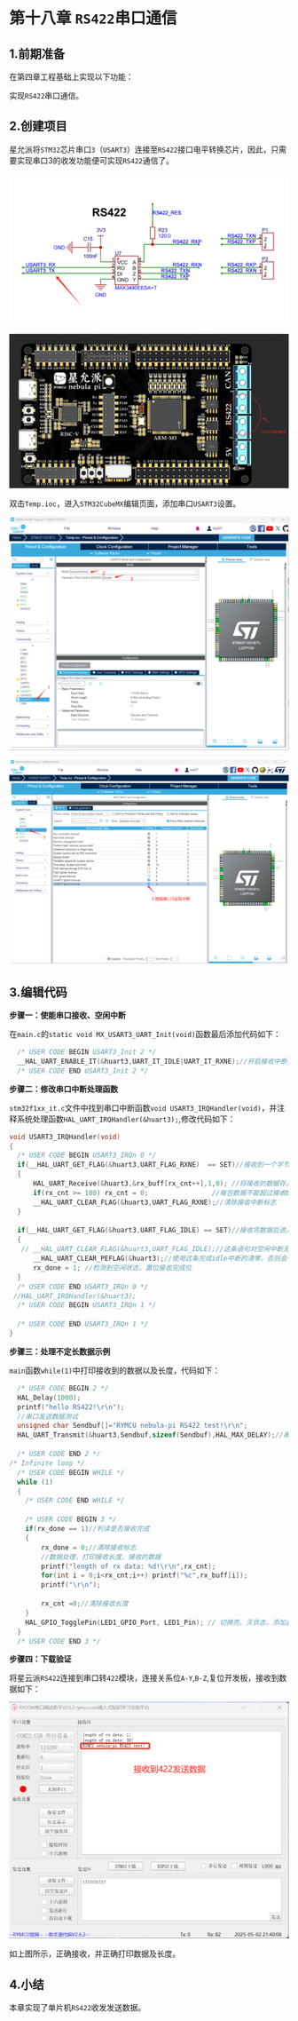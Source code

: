 # 第十八章 `RS422`串口通信

## 1.前期准备

在第四章工程基础上实现以下功能：

实现`RS422`串口通信。

## 2.创建项目

星允派将`STM32`芯片串口`3`（`USART3`）连接至`RS422`接口电平转换芯片，因此，只需要实现串口3的收发功能便可实现`RS422`通信了。

![](images/rs422-1.png)



![](images/rs422-2.png)

双击`Temp.ioc`，进入`STM32CubeMX`编辑页面，添加串口`USART3`设置。

![](images/rs422.png)

![](images/uart3.png)

## 3.编辑代码

**步骤一：使能串口接收、空闲中断**

在`main.c`的`static void MX_USART3_UART_Init(void)`函数最后添加代码如下：

```c
  /* USER CODE BEGIN USART3_Init 2 */
  __HAL_UART_ENABLE_IT(&huart3,UART_IT_IDLE|UART_IT_RXNE);//开启接收中断，空闲中断
  /* USER CODE END USART3_Init 2 */
```

**步骤二：修改串口中断处理函数**

`stm32f1xx_it.c`文件中找到串口中断函数`void USART3_IRQHandler(void)`，并注释系统处理函数`HAL_UART_IRQHandler(&huart3);`,修改代码如下：

```c
void USART3_IRQHandler(void)
{
  /* USER CODE BEGIN USART3_IRQn 0 */
  if(__HAL_UART_GET_FLAG(&huart3,UART_FLAG_RXNE)  == SET)//接收到一个字节，进入一次接收中断
  {
      HAL_UART_Receive(&huart3,&rx_buff[rx_cnt++],1,0); //将接收的数据存入rx_buff中
      if(rx_cnt >= 100) rx_cnt = 0;                //每包数据不能超过接收buff的总长度
      __HAL_UART_CLEAR_FLAG(&huart3,UART_FLAG_RXNE);//清除接收中断标志
  }

  if(__HAL_UART_GET_FLAG(&huart3,UART_FLAG_IDLE) == SET)//接收完数据后进入空闲中断
  {
   // __HAL_UART_CLEAR_FLAG(&huart3,UART_FLAG_IDLE);//这条语句对空闲中断无效
      __HAL_UART_CLEAR_PEFLAG(&huart3);//使用这条完成idle中断的清零，否则会一直进入中断
      rx_done = 1; //检测到空闲状态，置位接收完成位
  }
  /* USER CODE END USART3_IRQn 0 */
 //HAL_UART_IRQHandler(&huart3);
  /* USER CODE BEGIN USART3_IRQn 1 */

  /* USER CODE END USART3_IRQn 1 */
}
```

**步骤三：处理不定长数据示例**

`main`函数`while(1)`中打印接收到的数据以及长度，代码如下：

```c
  /* USER CODE BEGIN 2 */
  HAL_Delay(1000);
  printf("hello RS422!\r\n");
  //串口发送数据测试
  unsigned char Sendbuf[]="RYMCU nebula-pi RS422 test!\r\n";
  HAL_UART_Transmit(&huart3,Sendbuf,sizeof(Sendbuf),HAL_MAX_DELAY);//串口发送数据

  /* USER CODE END 2 */
/* Infinite loop */
  /* USER CODE BEGIN WHILE */
  while (1)
  {
    /* USER CODE END WHILE */

    /* USER CODE BEGIN 3 */
    if(rx_done == 1)//判读是否接收完成
    {
        rx_done = 0;//清除接收标志
        //数据处理，打印接收长度、接收的数据
        printf("length of rx data: %d!\r\n",rx_cnt);
        for(int i = 0;i<rx_cnt;i++) printf("%c",rx_buff[i]);
        printf("\r\n");

        rx_cnt =0;//清除接收长度
    } 
    HAL_GPIO_TogglePin(LED1_GPIO_Port, LED1_Pin); // 切换亮、灭状态，添加此语句防止优化   
  }
  /* USER CODE END 3 */
```

**步骤四：下载验证**

将星云派`RS422`连接到串口转`422`模块，连接关系位`A-Y`,`B-Z`,复位开发板，接收到数据如下：

![](images/show.png)

如上图所示，正确接收，并正确打印数据及长度。



## 4.小结

本章实现了单片机`RS422`收发发送数据。